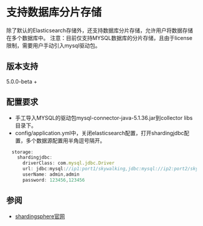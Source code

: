 # 支持数据库分片存储
除了默认的Elasticsearch存储外，还支持数据库分片存储，允许用户将数据存储在多个数据库中。
注意：目前仅支持MYSQL数据库的分片存储，且由于license限制，需要用户手动引入mysql驱动包。

## 版本支持
5.0.0-beta +

## 配置要求
- 手工导入MYSQL的驱动包mysql-connector-java-5.1.36.jar到collector libs目录下。
- config/application.yml中，关闭elasticsearch配置，打开shardingjdbc配置，多个数据源配置用半角逗号隔开。
``` javascript
  storage:
    shardingjdbc:
      driverClass: com.mysql.jdbc.Driver
      url: jdbc:mysql://ip1:port1/skywalking,jdbc:mysql://ip2:port2/skywalking
      userName: admin,admin
      password: 123456,123456
```

## 参阅
- [shardingsphere官网](http://shardingsphere.io)
